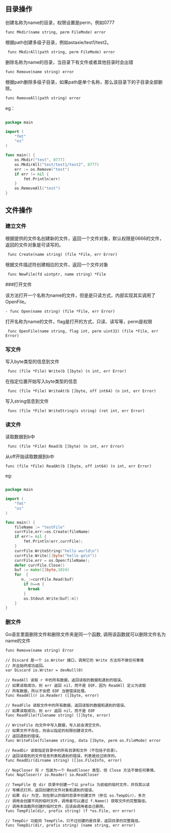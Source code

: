 
## 目录操作
创建名称为name的目录，权限设置是perm，例如0777
```
func Mkdir(name string, perm FileMode) error
```
	
根据path创建多级子目录，例如astaxie/test1/test2。
```	
 func MkdirAll(path string, perm FileMode) error
```
删除名称为name的目录，当目录下有文件或者其他目录时会出错
```
func Remove(name string) error
```
根据path删除多级子目录，如果path是单个名称，那么该目录下的子目录全部删除。	
```
func RemoveAll(path string) error
```

eg：
```Go

package main

import (
	"fmt"
	"os"
)

func main() {
	os.Mkdir("test", 0777)
	os.MkdirAll("test/test1/test2", 0777)
	err := os.Remove("test")
	if err != nil {
		fmt.Println(err)
	}
	os.RemoveAll("test")
}

```

## 文件操作

### 建立文件
根据提供的文件名创建新的文件，返回一个文件对象，默认权限是0666的文件，返回的文件对象是可读写的。
```
 func Create(name string) (file *File, err Error)
```
根据文件描述符创建相应的文件，返回一个文件对象
```
 func NewFile(fd uintptr, name string) *File
```
###打开文件

该方法打开一个名称为name的文件，但是是只读方式，内部实现其实调用了OpenFile。
```
- func Open(name string) (file *File, err Error)
```	
打开名称为name的文件，flag是打开的方式，只读、读写等，perm是权限	
```
 func OpenFile(name string, flag int, perm uint32) (file *File, err Error)	
```
### 写文件
写入byte类型的信息到文件
```
 func (file *File) Write(b []byte) (n int, err Error)
```
在指定位置开始写入byte类型的信息
```
 func (file *File) WriteAt(b []byte, off int64) (n int, err Error)

```
写入string信息到文件
```
 func (file *File) WriteString(s string) (ret int, err Error)
```	

### 读文件
读取数据到b中
```
 func (file *File) Read(b []byte) (n int, err Error)
```
从off开始读取数据到b中	
```
func (file *File) ReadAt(b []byte, off int64) (n int, err Error)
```
eg:
```Go

package main

import (
	"fmt"
	"os"
)

func main() {
    fileName := "testFile"
    currFile,err:=os.Create(fileName)
    if err!= nil {
        fmt.Println(err,currFile);
    }
    currFile.WriteString("hello world\n")
    currFile.Write([]byte("hello go\n"))
    currFile,err = os.Open(fileName);
    defer currFile.Close()
    buf := make([]byte,1024)
    for  {
       n,_:=currFile.Read(buf)
        if 0==n {
          break
        }
        os.Stdout.Write(buf[:n])
    }
}

```
### 删文件
Go语言里面删除文件和删除文件夹是同一个函数,	调用该函数就可以删除文件名为name的文件
```
func Remove(name string) Error
```

```
// Discard 是一个 io.Writer 接口，调用它的 Write 方法将不做任何事情
// 并且始终成功返回。
var Discard io.Writer = devNull(0)

// ReadAll 读取 r 中的所有数据，返回读取的数据和遇到的错误。
// 如果读取成功，则 err 返回 nil，而不是 EOF，因为 ReadAll 定义为读取
// 所有数据，所以不会把 EOF 当做错误处理。
func ReadAll(r io.Reader) ([]byte, error)

// ReadFile 读取文件中的所有数据，返回读取的数据和遇到的错误。
// 如果读取成功，则 err 返回 nil，而不是 EOF
func ReadFile(filename string) ([]byte, error)

// WriteFile 向文件中写入数据，写入前会清空文件。
// 如果文件不存在，则会以指定的权限创建该文件。
// 返回遇到的错误。
func WriteFile(filename string, data []byte, perm os.FileMode) error

// ReadDir 读取指定目录中的所有目录和文件（不包括子目录）。
// 返回读取到的文件信息列表和遇到的错误，列表是经过排序的。
func ReadDir(dirname string) ([]os.FileInfo, error)

// NopCloser 将 r 包装为一个 ReadCloser 类型，但 Close 方法不做任何事情。
func NopCloser(r io.Reader) io.ReadCloser

// TempFile 在 dir 目录中创建一个以 prefix 为前缀的临时文件，并将其以读
// 写模式打开。返回创建的文件对象和遇到的错误。
// 如果 dir 为空，则在默认的临时目录中创建文件（参见 os.TempDir），多次
// 调用会创建不同的临时文件，调用者可以通过 f.Name() 获取文件的完整路径。
// 调用本函数所创建的临时文件，应该由调用者自己删除。
func TempFile(dir, prefix string) (f *os.File, err error)

// TempDir 功能同 TempFile，只不过创建的是目录，返回目录的完整路径。
func TempDir(dir, prefix string) (name string, err error)
```


